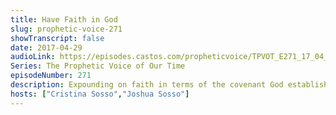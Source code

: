 ```yaml
---
title: Have Faith in God
slug: prophetic-voice-271
showTranscript: false
date: 2017-04-29
audioLink: https://episodes.castos.com/propheticvoice/TPVOT_E271_17_04_29-30_Have_Faith_in_God.mp3
Series: The Prophetic Voice of Our Time
episodeNumber: 271
description: Expounding on faith in terms of the covenant God established with us, let us allow God to make His move in the nations and in our personal lives.
hosts: ["Cristina Sosso","Joshua Sosso"]
---
```

